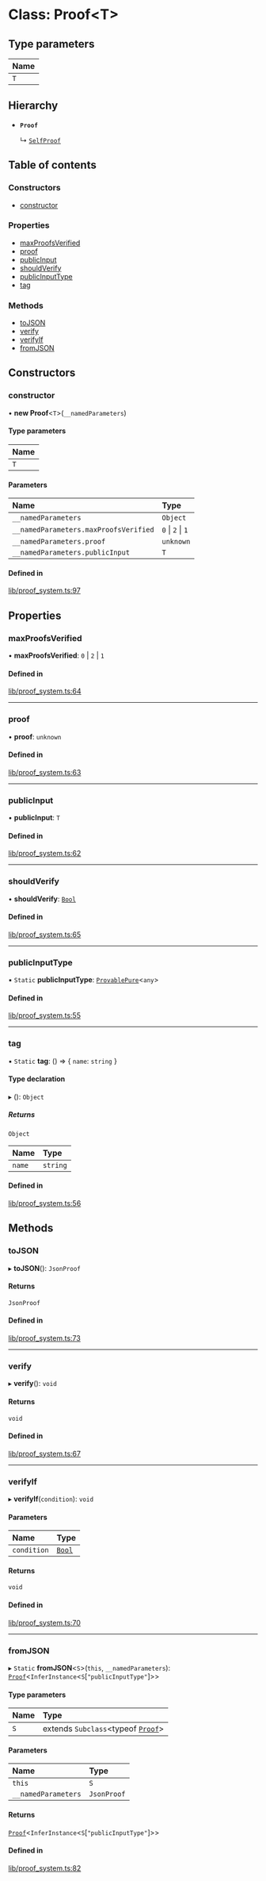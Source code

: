# Class: Proof<T\>

## Type parameters

| Name |
| :------ |
| `T` |

## Hierarchy

- **`Proof`**

  ↳ [`SelfProof`](SelfProof.md)

## Table of contents

### Constructors

- [constructor](Proof.md#constructor)

### Properties

- [maxProofsVerified](Proof.md#maxproofsverified)
- [proof](Proof.md#proof)
- [publicInput](Proof.md#publicinput)
- [shouldVerify](Proof.md#shouldverify)
- [publicInputType](Proof.md#publicinputtype)
- [tag](Proof.md#tag)

### Methods

- [toJSON](Proof.md#tojson)
- [verify](Proof.md#verify)
- [verifyIf](Proof.md#verifyif)
- [fromJSON](Proof.md#fromjson)

## Constructors

### constructor

• **new Proof**<`T`\>(`__namedParameters`)

#### Type parameters

| Name |
| :------ |
| `T` |

#### Parameters

| Name | Type |
| :------ | :------ |
| `__namedParameters` | `Object` |
| `__namedParameters.maxProofsVerified` | ``0`` \| ``2`` \| ``1`` |
| `__namedParameters.proof` | `unknown` |
| `__namedParameters.publicInput` | `T` |

#### Defined in

[lib/proof_system.ts:97](https://github.com/o1-labs/snarkyjs/blob/4b46575/src/lib/proof_system.ts#L97)

## Properties

### maxProofsVerified

• **maxProofsVerified**: ``0`` \| ``2`` \| ``1``

#### Defined in

[lib/proof_system.ts:64](https://github.com/o1-labs/snarkyjs/blob/4b46575/src/lib/proof_system.ts#L64)

___

### proof

• **proof**: `unknown`

#### Defined in

[lib/proof_system.ts:63](https://github.com/o1-labs/snarkyjs/blob/4b46575/src/lib/proof_system.ts#L63)

___

### publicInput

• **publicInput**: `T`

#### Defined in

[lib/proof_system.ts:62](https://github.com/o1-labs/snarkyjs/blob/4b46575/src/lib/proof_system.ts#L62)

___

### shouldVerify

• **shouldVerify**: [`Bool`](Bool.md)

#### Defined in

[lib/proof_system.ts:65](https://github.com/o1-labs/snarkyjs/blob/4b46575/src/lib/proof_system.ts#L65)

___

### publicInputType

▪ `Static` **publicInputType**: [`ProvablePure`](../interfaces/ProvablePure.md)<`any`\>

#### Defined in

[lib/proof_system.ts:55](https://github.com/o1-labs/snarkyjs/blob/4b46575/src/lib/proof_system.ts#L55)

___

### tag

▪ `Static` **tag**: () => { `name`: `string`  }

#### Type declaration

▸ (): `Object`

##### Returns

`Object`

| Name | Type |
| :------ | :------ |
| `name` | `string` |

#### Defined in

[lib/proof_system.ts:56](https://github.com/o1-labs/snarkyjs/blob/4b46575/src/lib/proof_system.ts#L56)

## Methods

### toJSON

▸ **toJSON**(): `JsonProof`

#### Returns

`JsonProof`

#### Defined in

[lib/proof_system.ts:73](https://github.com/o1-labs/snarkyjs/blob/4b46575/src/lib/proof_system.ts#L73)

___

### verify

▸ **verify**(): `void`

#### Returns

`void`

#### Defined in

[lib/proof_system.ts:67](https://github.com/o1-labs/snarkyjs/blob/4b46575/src/lib/proof_system.ts#L67)

___

### verifyIf

▸ **verifyIf**(`condition`): `void`

#### Parameters

| Name | Type |
| :------ | :------ |
| `condition` | [`Bool`](Bool.md) |

#### Returns

`void`

#### Defined in

[lib/proof_system.ts:70](https://github.com/o1-labs/snarkyjs/blob/4b46575/src/lib/proof_system.ts#L70)

___

### fromJSON

▸ `Static` **fromJSON**<`S`\>(`this`, `__namedParameters`): [`Proof`](Proof.md)<`InferInstance`<`S`[``"publicInputType"``]\>\>

#### Type parameters

| Name | Type |
| :------ | :------ |
| `S` | extends `Subclass`<typeof [`Proof`](Proof.md)\> |

#### Parameters

| Name | Type |
| :------ | :------ |
| `this` | `S` |
| `__namedParameters` | `JsonProof` |

#### Returns

[`Proof`](Proof.md)<`InferInstance`<`S`[``"publicInputType"``]\>\>

#### Defined in

[lib/proof_system.ts:82](https://github.com/o1-labs/snarkyjs/blob/4b46575/src/lib/proof_system.ts#L82)
